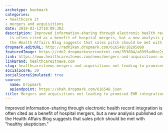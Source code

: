 ```yaml
---
archetype: bookmark
categories:
- healthcare it
- mergers and acquisitions
date: 2019-03-13T10:09:30Z
description: Improved information-sharing through electronic health record integration
  is often cited as a benefit of hospital mergers, but a new analysis published on
  the Health Affairs Blog suggests that sales pitch should be met with "healthy skepticism.
dropmark.editURL: http://radhikan.dropmark.com/616548/18205088
featuredImage: https://cdn2.dropmarkusercontent.com/353804/a0395ad6ee2dab334802f5570d6248251effe0558be09240f8ad89eb0e6f7318/thumbnail/Integration-HITN.png?Expires=1557430063&Signature=DhrdjNuP2srUYvFIaQ0ozCHMrNdcOourkzesarojMho8-gpmMfcZRUDTvV6JeCJ2Ip8fK2BeRGfeyglqBTOpryKBHpZIMXfmGNkZoEgUQiQqdnI3cK~W8Qn4nX5NtLcwsT8JgdkATUXR2u9mMwEFQ~VuUK~rjLMZFj8QmPzOdBRfqQkaakGWGdHXyH1JOdpM7vatVCwtZV2X8lJ8IU2o1cqiu4VgS46LUjeucAMRrPC3pHx-50uiwJxSSTkz~~7CleOSAlMq8Sst8ISpZDaPdKVCTIuX60LvuHmKoFuMgXgXclgz9UKrzSEllYgxoIzI9-qiEmX0RndDC81oQ7Kwqw__&Key-Pair-Id=APKAITQYWVEN757ZA4KQ
link: https://www.healthcareitnews.com/news/mergers-and-acquisitions-not-leading-promised-ehr-integration
linkBrand: healthcareitnews.com
slug: healthcareitnews-mergers-and-acquisitions-not-leading-to-promised-ehr-integration
socialScore: 30
socialScoreSimulated: true
source:
  name: Dropmark
  apiendpoint: https://shah.dropmark.com/616548.json
title: Mergers and acquisitions not leading to promised EHR integration
---
```

Improved information-sharing through electronic health record integration is often cited as a benefit of hospital mergers, but a new analysis published on the Health Affairs Blog suggests that sales pitch should be met with "healthy skepticism."

